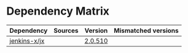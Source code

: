 # Dependency Matrix

Dependency | Sources | Version | Mismatched versions
---------- | ------- | ------- | -------------------
[jenkins-x/jx](https://github.com/jenkins-x/jx) |  | [2.0.510](https://github.com/jenkins-x/jx/releases/tag/v2.0.510) | 
